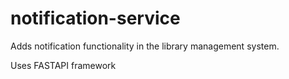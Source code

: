 # notification-service #

Adds notification functionality in the library management system.

Uses FASTAPI framework